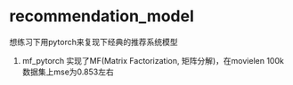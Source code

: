 # recommendation_model
想练习下用pytorch来复现下经典的推荐系统模型

1. mf_pytorch 
实现了MF(Matrix Factorization, 矩阵分解)，在movielen 100k数据集上mse为0.853左右
